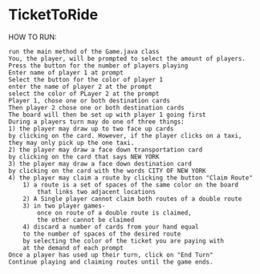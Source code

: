 # TicketToRide

HOW TO RUN:

    run the main method of the Game.java class
    You, the player, will be prompted to select the amount of players.
    Press the button for the number of players playing
    Enter name of player 1 at prompt
    Select the button for the color of player 1
    enter the name of player 2 at the prompt
    select the color of PLayer 2 at the prompt
    Player 1, chose one or both destination cards
    Then player 2 chose one or both destination cards
    The board will then be set up with player 1 going first
    During a players turn may do one of three things:
    1) the player may draw up to two face up cards
    by clicking on the card. However, if the player clicks on a taxi,
    they may only pick up the one taxi.
    2) the player may draw a face down transportation card
    by clicking on the card that says NEW YORK
    3) the player may draw a face down destination card
    by clicking on the card with the words CITY OF NEW YORK 
    4) the player may claim a route by clicking the button "Claim Route"
        1) a route is a set of spaces of the same color on the board 
            that links two adjacent locations
        2) A Single player cannot claim both routes of a double route
        3) in two player games-
            once on route of a double route is claimed, 
            the other cannot be claimed
        4) discard a number of cards from your hand equal
        to the number of spaces of the desired route
        by selecting the color of the ticket you are paying with
        at the demand of each prompt
    Once a player has used up their turn, click on "End Turn"
    Continue playing and claiming routes until the game ends.
        
